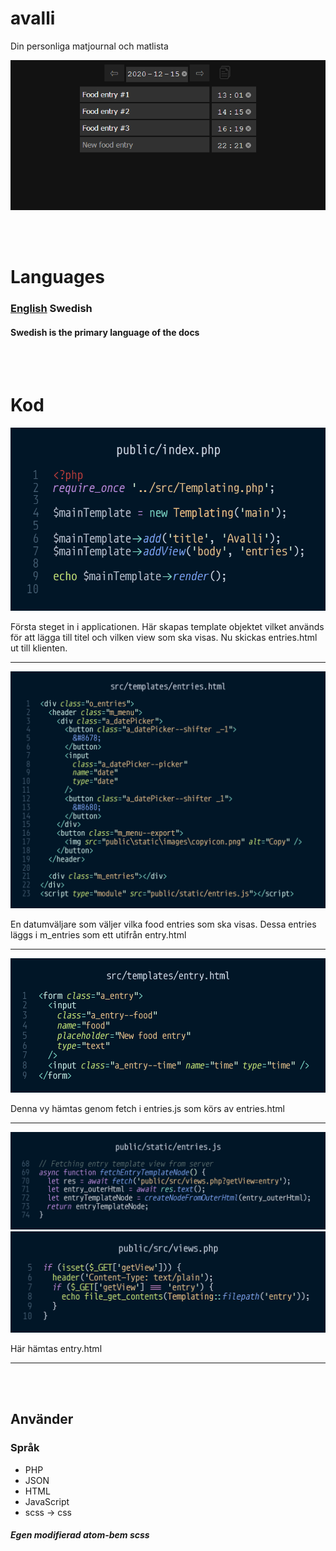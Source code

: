 avalli
=

Din personliga matjournal och matlista
<br>

![public/index.php](../screenshots/application/entries-example.png)

<br>
<br>

# Languages

### [English](../../README.md) Swedish
#### Swedish is the primary language of the docs

<br>
<br>

# Kod

![public/index.php](../screenshots/code/public-index.php.png)

Första steget in i applicationen. Här skapas template objektet
vilket används för att lägga till titel och vilken view som ska
visas. Nu skickas entries.html ut till klienten.
<br>

---

![src/templates/entries.html](../screenshots/code/src-templates-entries.html.png)

En datumväljare som väljer vilka food entries som ska visas. Dessa
entries läggs i m_entries som ett utifrån entry.html
<br>

---

![src/templates/entries.html](../screenshots/code/src-templates-entry.html.png)

Denna vy hämtas genom fetch i entries.js som körs av entries.html
<br>

---
![public/static/entry.js 68-74](../screenshots/code/public-static-entries.js-68-74.png)![public/src/views.php](../screenshots/code/public-src-views.php.png)

Här hämtas entry.html
<br>

---


<br>
<br>

## Använder

### Språk

- PHP
- JSON
- HTML
- JavaScript
- scss -> css

##### Egen modifierad atom-bem scss
